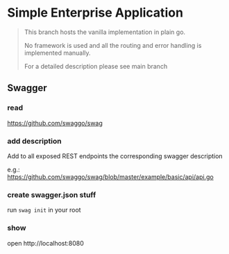 # Simple Enterprise Application 

> This branch hosts the vanilla implementation in plain go.
>
> No framework is used and all the routing and error handling is implemented manually.
> 
> For a detailed description please see main branch

## Swagger
### read
https://github.com/swaggo/swag

### add description
Add to all exposed REST endpoints the corresponding swagger description

e.g.: https://github.com/swaggo/swag/blob/master/example/basic/api/api.go


### create swagger.json stuff

run `swag init` in your root 

### show
open http://localhost:8080



